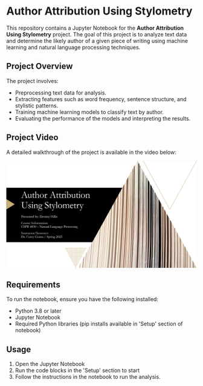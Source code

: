 # Author Attribution Using Stylometry

This repository contains a Jupyter Notebook for the **Author Attribution Using Stylometry** project. The goal of this project is to analyze text data and determine the likely author of a given piece of writing using machine learning and natural language processing techniques.

## Project Overview

The project involves:
- Preprocessing text data for analysis.
- Extracting features such as word frequency, sentence structure, and stylistic patterns.
- Training machine learning models to classify text by author.
- Evaluating the performance of the models and interpreting the results.

## Project Video

A detailed walkthrough of the project is available in the video below:

[![Author Attribution Project Video](author-attribution-project-video1-thumbnail.png)](https://youtu.be/rqm7sYqHh3M)

## Requirements

To run the notebook, ensure you have the following installed:
- Python 3.8 or later
- Jupyter Notebook
- Required Python libraries (pip installs available in 'Setup' section of notebook)

## Usage

1. Open the Jupyter Notebook
2. Run the code blocks in the 'Setup' section to start
3. Follow the instructions in the notebook to run the analysis.